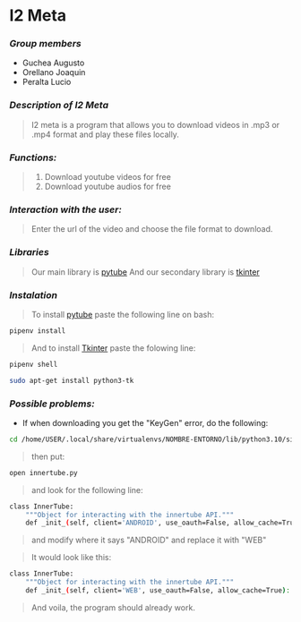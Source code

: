 # I2 Meta

### *Group members*

- Guchea Augusto
- Orellano Joaquin
- Peralta Lucio

### *Description of I2 Meta*

>I2 meta is a program that allows you to download videos in .mp3 or .mp4 format and play these files locally.

### *Functions:*

>1. Download youtube videos for free
>2. Download youtube audios for free

### *Interaction with the user:*

>Enter the url of the video and choose the file format to download.

### *Libraries*

>Our main library is [pytube](https://pytube.io/en/latest/)
>And our secondary library is [tkinter](https://docs.python.org/3/library/tkinter.html)

### *Instalation*

>To install [pytube](https://pytube.io/en/latest/)
paste the following line on bash:  

```bash
pipenv install 
```  

>And to install [Tkinter](https://docs.python.org/3/library/tkinter.html) paste the folowing line:

```bash
pipenv shell
```

```bash
sudo apt-get install python3-tk
```

### *Possible problems:*

- If when downloading you get the "KeyGen" error, do the following: 

```bash
cd /home/USER/.local/share/virtualenvs/NOMBRE-ENTORNO/lib/python3.10/site-packages/pytube
```   

>then put:  

```bash
open innertube.py
```   

>and look for the following line:  

```bash
class InnerTube:
    """Object for interacting with the innertube API."""
    def _init_(self, client='ANDROID', use_oauth=False, allow_cache=True):
```   

>and modify where it says "ANDROID" and replace it with "WEB"  

>It would look like this: 

```bash
class InnerTube:
    """Object for interacting with the innertube API."""
    def _init_(self, client='WEB', use_oauth=False, allow_cache=True):
```   

>And voila, the program should already work.